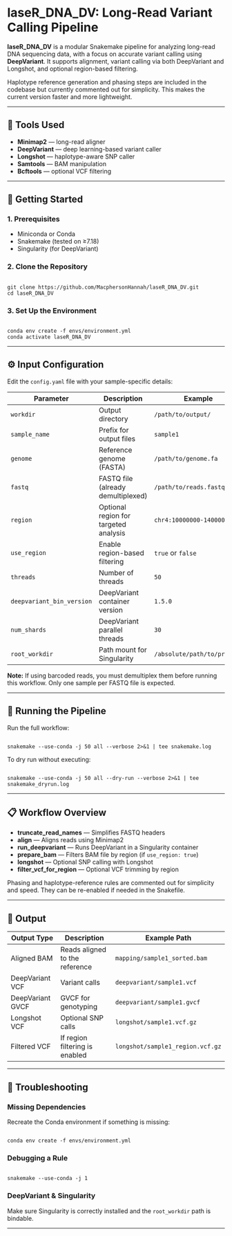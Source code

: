 <h1>laseR_DNA_DV: Long-Read Variant Calling Pipeline</h1>

<p><strong>laseR_DNA_DV</strong> is a modular Snakemake pipeline for analyzing long-read DNA sequencing data, with a focus on accurate variant calling using <strong>DeepVariant</strong>. It supports alignment, variant calling via both DeepVariant and Longshot, and optional region-based filtering.</p>

<p>Haplotype reference generation and phasing steps are included in the codebase but currently commented out for simplicity. This makes the current version faster and more lightweight.</p>

<hr>

<h2>🧰 Tools Used</h2>
<ul>
  <li><strong>Minimap2</strong> — long-read aligner</li>
  <li><strong>DeepVariant</strong> — deep learning-based variant caller</li>
  <li><strong>Longshot</strong> — haplotype-aware SNP caller</li>
  <li><strong>Samtools</strong> — BAM manipulation</li>
  <li><strong>Bcftools</strong> — optional VCF filtering</li>
</ul>

<hr>

<h2>🚀 Getting Started</h2>

<h3>1. Prerequisites</h3>
<ul>
  <li>Miniconda or Conda</li>
  <li>Snakemake (tested on ≥7.18)</li>
  <li>Singularity (for DeepVariant)</li>
</ul>

<h3>2. Clone the Repository</h3>
<pre><code class="language-bash">
git clone https://github.com/MacphersonHannah/laseR_DNA_DV.git
cd laseR_DNA_DV
</code></pre>

<h3>3. Set Up the Environment</h3>
<pre><code class="language-bash">
conda env create -f envs/environment.yml
conda activate laseR_DNA_DV
</code></pre>

<hr>

<h2>⚙️ Input Configuration</h2>

<p>Edit the <code>config.yaml</code> file with your sample-specific details:</p>

<table>
  <thead>
    <tr><th>Parameter</th><th>Description</th><th>Example</th></tr>
  </thead>
  <tbody>
    <tr><td><code>workdir</code></td><td>Output directory</td><td><code>/path/to/output/</code></td></tr>
    <tr><td><code>sample_name</code></td><td>Prefix for output files</td><td><code>sample1</code></td></tr>
    <tr><td><code>genome</code></td><td>Reference genome (FASTA)</td><td><code>/path/to/genome.fa</code></td></tr>
    <tr><td><code>fastq</code></td><td>FASTQ file (already demultiplexed)</td><td><code>/path/to/reads.fastq</code></td></tr>
    <tr><td><code>region</code></td><td>Optional region for targeted analysis</td><td><code>chr4:10000000-14000000</code></td></tr>
    <tr><td><code>use_region</code></td><td>Enable region-based filtering</td><td><code>true</code> or <code>false</code></td></tr>
    <tr><td><code>threads</code></td><td>Number of threads</td><td><code>50</code></td></tr>
    <tr><td><code>deepvariant_bin_version</code></td><td>DeepVariant container version</td><td><code>1.5.0</code></td></tr>
    <tr><td><code>num_shards</code></td><td>DeepVariant parallel threads</td><td><code>30</code></td></tr>
    <tr><td><code>root_workdir</code></td><td>Path mount for Singularity</td><td><code>/absolute/path/to/project</code></td></tr>
  </tbody>
</table>

<p><strong>Note:</strong> If using barcoded reads, you must demultiplex them before running this workflow. Only one sample per FASTQ file is expected.</p>

<hr>

<h2>🏃 Running the Pipeline</h2>

<p>Run the full workflow:</p>

<pre><code class="language-bash">
snakemake --use-conda -j 50 all --verbose 2>&1 | tee snakemake.log
</code></pre>

<p>To dry run without executing:</p>

<pre><code class="language-bash">
snakemake --use-conda -j 50 all --dry-run --verbose 2>&1 | tee snakemake_dryrun.log
</code></pre>

<hr>

<h2>📋 Workflow Overview</h2>

<ul>
  <li><strong>truncate_read_names</strong> — Simplifies FASTQ headers</li>
  <li><strong>align</strong> — Aligns reads using Minimap2</li>
  <li><strong>run_deepvariant</strong> — Runs DeepVariant in a Singularity container</li>
  <li><strong>prepare_bam</strong> — Filters BAM file by region (if <code>use_region: true</code>)</li>
  <li><strong>longshot</strong> — Optional SNP calling with Longshot</li>
  <li><strong>filter_vcf_for_region</strong> — Optional VCF trimming by region</li>
</ul>

<p>Phasing and haplotype-reference rules are commented out for simplicity and speed. They can be re-enabled if needed in the Snakefile.</p>

<hr>

<h2>🧾 Output</h2>

<table>
  <thead>
    <tr><th>Output Type</th><th>Description</th><th>Example Path</th></tr>
  </thead>
  <tbody>
    <tr><td>Aligned BAM</td><td>Reads aligned to the reference</td><td><code>mapping/sample1_sorted.bam</code></td></tr>
    <tr><td>DeepVariant VCF</td><td>Variant calls</td><td><code>deepvariant/sample1.vcf</code></td></tr>
    <tr><td>DeepVariant GVCF</td><td>GVCF for genotyping</td><td><code>deepvariant/sample1.gvcf</code></td></tr>
    <tr><td>Longshot VCF</td><td>Optional SNP calls</td><td><code>longshot/sample1.vcf.gz</code></td></tr>
    <tr><td>Filtered VCF</td><td>If region filtering is enabled</td><td><code>longshot/sample1_region.vcf.gz</code></td></tr>
  </tbody>
</table>

<hr>

<h2>🐛 Troubleshooting</h2>

<h3>Missing Dependencies</h3>
<p>Recreate the Conda environment if something is missing:</p>
<pre><code class="language-bash">
conda env create -f envs/environment.yml
</code></pre>

<h3>Debugging a Rule</h3>
<pre><code class="language-bash">
snakemake --use-conda -j 1 <rule_name>
</code></pre>

<h3>DeepVariant & Singularity</h3>
<p>Make sure Singularity is correctly installed and the <code>root_workdir</code> path is bindable.</p>

---
